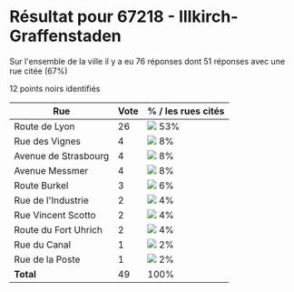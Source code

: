 # Résultat pour 67218 - Illkirch-Graffenstaden

Sur l'ensemble de la ville il y a eu 76 réponses dont 51 réponses avec une rue citée (67%)

12 points noirs identifiés

| Rue | Vote | % / les rues cités|
|-----|------|-------------------|
| Route de Lyon | 26 | <img src="../../img/bar_53.gif" />&nbsp;53%|
| Rue des Vignes | 4 | <img src="../../img/bar_8.gif" />&nbsp;8%|
| Avenue de Strasbourg | 4 | <img src="../../img/bar_8.gif" />&nbsp;8%|
| Avenue Messmer | 4 | <img src="../../img/bar_8.gif" />&nbsp;8%|
| Route Burkel | 3 | <img src="../../img/bar_6.gif" />&nbsp;6%|
| Rue de l'Industrie | 2 | <img src="../../img/bar_4.gif" />&nbsp;4%|
| Rue Vincent Scotto | 2 | <img src="../../img/bar_4.gif" />&nbsp;4%|
| Route du Fort Uhrich | 2 | <img src="../../img/bar_4.gif" />&nbsp;4%|
| Rue du Canal | 1 | <img src="../../img/bar_2.gif" />&nbsp;2%|
| Rue de la Poste | 1 | <img src="../../img/bar_2.gif" />&nbsp;2%|
| **Total** | 49 | 100%|
